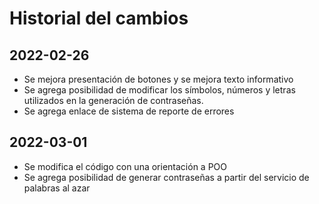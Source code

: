 # Historial del cambios

## 2022-02-26 
- Se mejora presentación de botones y se mejora texto informativo
- Se agrega posibilidad de modificar los símbolos, números y letras utilizados en la generación de contraseñas.
- Se agrega enlace de sistema de reporte de errores

## 2022-03-01
- Se modifica el código con una orientación a POO
- Se agrega posibilidad de generar contraseñas a partir del servicio de palabras al azar
